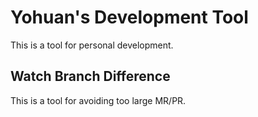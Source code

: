 # Yohuan's Development Tool

This is a tool for personal development.

## Watch Branch Difference

This is a tool for avoiding too large MR/PR.
